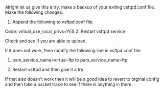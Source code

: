 Alright let us give this a try, make a backup of your exiting vsftpd.conf file. Make the following changes:

1. Append the following to vsftpd.conf file:

Code:
virtual_use_local_privs=YES
2. Restart vsftpd service

Check and see if you are able to upload.

If it does not work, then modify the following line in vsftpd.conf file:

1. pam_service_name=virtual-ftp to pam_service_name=ftp

2. Restart vsftpd and then give it a try.

If that also doesn't work then it will be a good idea to revert to orginal config and then take a packet trace to see if there is anything in there.